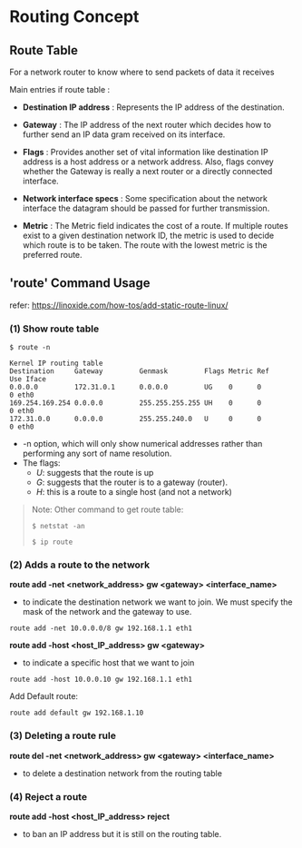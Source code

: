 # Routing Concept

## Route Table
For a network router to know where to send packets of data it receives

Main entries if route table :
- **Destination IP address** : Represents the IP address of the destination. 

- **Gateway** : The IP address of the next router which decides how to further send an IP data gram received on its interface.

- **Flags** : Provides another set of vital information like destination IP address is a host address or a network address. Also, flags convey whether the Gateway is really a next router or a directly connected interface.

- **Network interface specs** : Some specification about the network interface the datagram should be passed for further transmission.

- **Metric** : The Metric field indicates the cost of a route. If multiple routes exist to a given destination network ID, the metric is used to decide which route is to be taken. The route with the lowest metric is the preferred route. 



## 'route' Command Usage

refer: https://linoxide.com/how-tos/add-static-route-linux/

### (1) Show route table

```
$ route -n

Kernel IP routing table
Destination     Gateway         Genmask         Flags Metric Ref    Use Iface
0.0.0.0         172.31.0.1      0.0.0.0         UG    0      0        0 eth0
169.254.169.254 0.0.0.0         255.255.255.255 UH    0      0        0 eth0
172.31.0.0      0.0.0.0         255.255.240.0   U     0      0        0 eth0
```

-  -n option, which will only show numerical addresses rather than performing any sort of name resolution.
- The flags: 
    - *U*: suggests that the route is up 
    - *G*: suggests that the router is to a gateway (router). 
    - *H*: this is a route to a single host (and not a network) 


> Note: Other command to get route table:
>
> ```
> $ netstat -an
> ```
> ```
> $ ip route
> ```


### (2) Adds a route to the network

**route add -net \<network_address\> gw \<gateway\> \<interface_name\>** 
- to indicate the destination network we want to join. We must specify the mask of the network and the gateway to use.

```
route add -net 10.0.0.0/8 gw 192.168.1.1 eth1
```

**route add -host \<host_IP_address\> gw \<gateway>**
- to indicate a specific host that we want to join

```
route add -host 10.0.0.10 gw 192.168.1.1 eth1
```

Add Default route:
```
route add default gw 192.168.1.10
```

### (3) Deleting a route rule

**route del -net \<network_address> gw \<gateway> \<interface_name>** 
- to delete a destination network from the routing table

### (4) Reject a route

**route  add -host \<host_IP_address> reject** 
- to ban an IP address but it is still on the routing table.